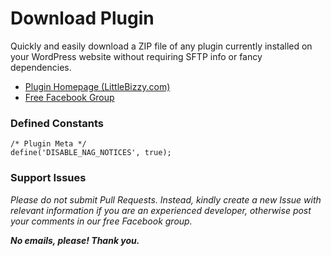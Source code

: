 # Download Plugin

Quickly and easily download a ZIP file of any plugin currently installed on your WordPress website without requiring SFTP info or fancy dependencies.

* [Plugin Homepage (LittleBizzy.com)](https://www.littlebizzy.com/plugins/download-plugin)
* [Free Facebook Group](https://www.facebook.com/groups/littlebizzy/)

### Defined Constants

    /* Plugin Meta */
    define('DISABLE_NAG_NOTICES', true);

### Support Issues

*Please do not submit Pull Requests. Instead, kindly create a new Issue with relevant information if you are an experienced developer, otherwise post your comments in our free Facebook group.*

***No emails, please! Thank you.***

